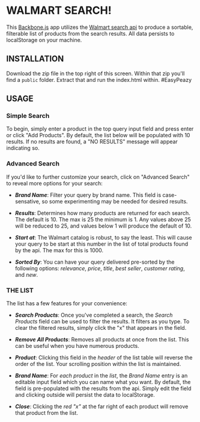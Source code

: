 # WALMART SEARCH!

This [Backbone.js](http://backbonejs.org/) app utilizes the [Walmart search api](https://developer.walmartlabs.com/docs/read/Search_API) to produce a sortable, filterable list of products from the search results. All data persists to localStorage on your machine.


## INSTALLATION

Download the zip file in the top right of this screen. Within that zip you'll find a `public` folder. Extract that and run the index.html within. #EasyPeazy


## USAGE

### Simple Search

To begin, simply enter a product in the top query input field and press enter or click "Add Products". By default, the list below will be populated with 10 results. If no results are found, a "NO RESULTS" message will appear indicating so.

### Advanced Search

If you'd like to further customize your search, click on "Advanced Search" to reveal more options for your search:

* ***Brand Name***: Filter your query by brand name. This field is case-sensative, so some experimenting may be needed for desired results.

* ***Results***: Determines how many products are returned for each search. The default is 10. The max is 25 the minimum is 1. Any values above 25 will be reduced to 25, and values below 1 will produce the default of 10.

* ***Start at***: The Walmart catalog is robust, to say the least. This will cause your query to be start at this number in the list of total products found by the api. The max for this is 1000.

* ***Sorted By***: You can have your query delivered pre-sorted by the following options: _relevance_, _price_, _title_, _best seller_, _customer rating_, and _new_.


### THE LIST

The list has a few features for your convenience:

* ***Search Products***: Once you've completed a search, the _Search Products_ field can be used to filter the results. It filters as you type. To clear the filtered results, simply click the "x" that appears in the field.

* ***Remove All Products***: Removes all products at once from the list. This can be useful when you have numerous products.

* ***Product***: Clicking this field in the _header_ of the list table will reverse the order of the list. Your scrolling position within the list is maintained.

* ***Brand Name***: For _each product_ in the _list_, the _Brand Name_ entry is an editable input field which you can name what you want. By default, the field is pre-populated with the results from the api. Simply edit the field and clicking outside will persist the data to localStorage.

* ***Close***: Clicking the _red "x"_ at the far right of each product will remove that product from the list.